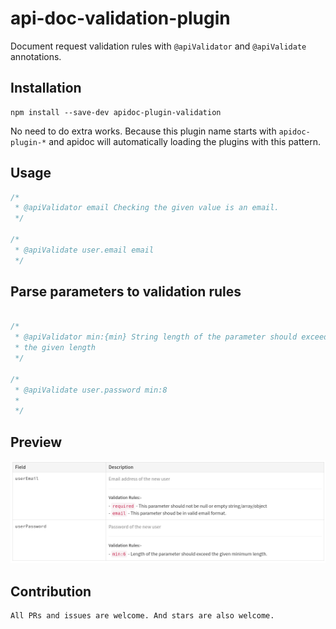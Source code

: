 # api-doc-validation-plugin
Document request validation rules with `@apiValidator` and
`@apiValidate` annotations.

## Installation

```
npm install --save-dev apidoc-plugin-validation
```

No need to do extra works. Because this plugin name starts with
`apidoc-plugin-*` and apidoc will automatically loading the
plugins with this pattern.

## Usage

```js
/*
 * @apiValidator email Checking the given value is an email.
 */

/*
 * @apiValidate user.email email
 */

```

## Parse parameters to validation rules

```js

/*
 * @apiValidator min:{min} String length of the parameter should exceed
 * the given length
 */

/*
 * @apiValidate user.password min:8
 *
 */

```

## Preview

![Screenshot of apidoc validation plugin](./screenshot.png)

## Contribution

	All PRs and issues are welcome. And stars are also welcome.

